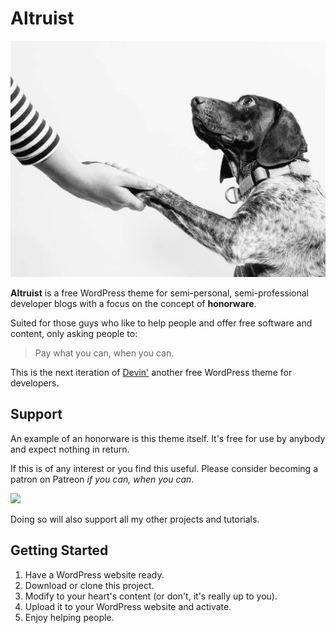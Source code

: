 # Altruist

![](screenshot.png?raw=true)

**Altruist** is a free WordPress theme for semi-personal, semi-professional developer blogs with a focus on the concept of **honorware**.

Suited for those guys who like to help people and offer free software and content, only asking people to:

> Pay what you can, when you can.

This is the next iteration of [Devin'](https://github.com/japalekhin/devin-wp-theme) another free WordPress theme for developers.

## Support

An example of an honorware is this theme itself. It's free for use by anybody and expect nothing in return.

If this is of any interest or you find this useful. Please consider becoming a patron on Patreon *if you can, when you can*.

[![](https://jap.alekhin.io/wp-content/uploads/2019/03/become-patron-button.png)](https://www.patreon.com/bePatron?u=6507717)

Doing so will also support all my other projects and tutorials.

## Getting Started

1. Have a WordPress website ready.
2. Download or clone this project.
3. Modify to your heart's content (or don't, it's really up to you).
4. Upload it to your WordPress website and activate.
5. Enjoy helping people.
